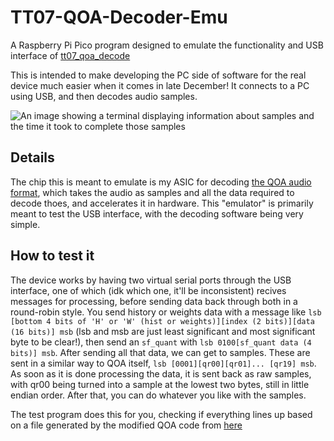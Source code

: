 # TT07-QOA-Decoder-Emu
A Raspberry Pi Pico program designed to emulate the functionality and USB interface of [tt07_qoa_decode](https://github.com/28add11/tt07_qoa_decode)

This is intended to make developing the PC side of software for the real device much easier when it comes in late December!
It connects to a PC using USB, and then decodes audio samples.

![An image showing a terminal displaying information about samples and the time it took to complete those samples](https://cloud-1p09spafi-hack-club-bot.vercel.app/0image.png)

## Details
The chip this is meant to emulate is my ASIC for decoding [the QOA audio format](https://qoaformat.org/), which takes the audio as samples and all the data required to decode thoes, and accelerates it in hardware. This "emulator" is primarily meant to test the USB interface, with the decoding software being very simple.

## How to test it
The device works by having two virtual serial ports through the USB interface, one of which (idk which one, it'll be inconsistent) recives messages for processing, before sending data back through both in a round-robin style. You send history or weights data with a message like `lsb [bottom 4 bits of 'H' or 'W' (hist or weights)][index (2 bits)][data (16 bits)] msb` (lsb and msb are just least significant and most significant byte to be clear!), then send an `sf_quant` with `lsb 0100[sf_quant data (4 bits)] msb`. After sending all that data, we can get to samples. These are sent in a similar way to QOA itself, `lsb [0001][qr00][qr01]... [qr19] msb`. As soon as it is done processing the data, it is sent back as raw samples, with qr00 being turned into a sample at the lowest two bytes, still in little endian order. After that, you can do whatever you like with the samples.

The test program does this for you, checking if everything lines up based on a file generated by the modified QOA code from [here](https://github.com/28add11/tt07_qoa_decode/blob/main/test/qoa.h)
